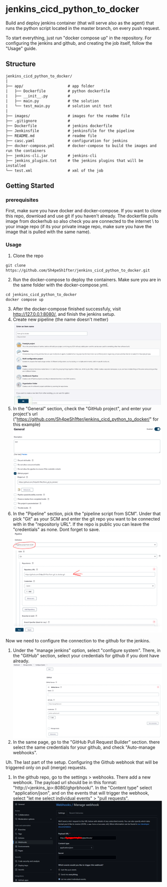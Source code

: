 # jenkins_cicd_python_to_docker
Build and deploy jenkins container (that will serve also as the agent) that runs the python script located in the master branch, on every push request.

To start everything, just run "docker compose up" in the repository.
For configuring the jenkins and github, and creating the job itself, follow the "Usage" guide.

## Structure
```
jenkins_cicd_python_to_docker/
|
├── app/                    # app folder
|   ├── Dockerfile          # python dockerfile
|   ├── __init__.py         # 
|   ├── main.py             # the solution
|   └── test_main.py        # solution unit test
|
├── images/                 # images for the readme file
├── .gitignore              # 
├── Dockerfile              # jenkins dockerfile
├── Jenkinsfile             # jenkinsfile for the pipeline
├── README.md               # readme file
├── casc.yaml               # configuration for jenkins
├── docker-compose.yml      # docker-compose to build the images and run the containers
├── jenkins-cli.jar         # jenkins-cli
├── jenkins_plugins.txt     # the jenkins plugins that will be installed
└── test.xml                # xml of the job
```

## Getting Started
### prerequisites
First, make sure you have docker and docker-compose.
If you want to clone this repo, download and use git if you haven't already.
The dockerfile pulls image from dockerhub so also check you are connected to the internet \ to your image repo (if its your private image repo, make sure you have the image that is pulled with the same name).

### Usage
1. Clone the repo
```
git clone https://github.com/Sh4peSh1fter/jenkins_cicd_python_to_docker.git
```
2. Run the docker-compose to deploy the containers. Make sure you are in the same folder with the docker-compose.yml.
```
cd jenkins_cicd_python_to_docker
docker compose up
```
3. After the docker-compose finished successfuly, visit http://127.0.0.1:8080/, and finish the jenkins setup.
4. Create new pipeline (the name doesn't metter)
![step 4 - create new pipeline](images/create_new_pipeline.PNG)
5. In the "General" section, check the "GitHub project", and enter your project's url ("https://github.com/Sh4peSh1fter/jenkins_cicd_python_to_docker/" for this example)
![step 5 - enter github project url](images/enter_project_url.PNG)
7. In the "Pipeline" section, pick the "pipeline script from SCM". Under that pick "Git" as your SCM and enter the git repo you want to be connected with in the "repositoriy URL".
If the repo is public you can leave the "credentials" as none. Dont forget to save.
![step 7 - configure SCM](images/configure_SCM.PNG)

Now we need to configure the connection to the github for the jenkins.
1. Under the "manage jenkins" option, select "configure system". There, in the "GitHub" section, select your credentials for github if you dont have already.
![step 8 - configure jenkins github connection](images/configure_jenkins_github_connection.PNG)
2. In the same page, go to the "GitHub Pull Request Builder" section. there select the same credentials for your github, and check "Auto-manage webhooks".

Uh. The last part of the setup. Configuring the Github webhook that will be triggered only on pull (merge) requests.
1. In the github repo, go to the settings > webhooks. There add a new webhook.
The payload url should be in this format: "http://<jenkins_ip>:8080/ghprbhook/". In the "Content type" select "application/json", and on the events that will trigger the webhook, select "let me select individual events" > "pull requests".
![step 10 - configure github webhook](images/configure_github_webhook.PNG)
